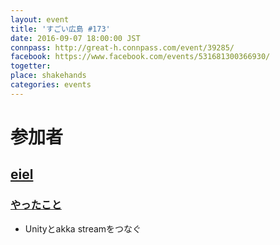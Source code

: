 ```yaml
---
layout: event
title: 'すごい広島 #173'
date: 2016-09-07 18:00:00 JST
connpass: http://great-h.connpass.com/event/39285/
facebook: https://www.facebook.com/events/531681300366930/
togetter:
place: shakehands
categories: events
---
```


# 参加者

## [eiel](http://eiel.info)

### [やったこと](https://github.com/great-h/great-h.github.io/issues/1837)

* Unityとakka streamをつなぐ
